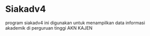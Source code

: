 # Siakadv4
program siakadv4 ini digunakan untuk menampilkan data informasi akademik di perguruan tinggi AKN KAJEN
